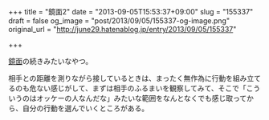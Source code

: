 +++
title = "鏡面2"
date = "2013-09-05T15:53:37+09:00"
slug = "155337"
draft = false
og_image = "post/2013/09/05/155337-og-image.png"
original_url = "http://june29.hatenablog.jp/entry/2013/09/05/155337"

+++

<p><a href="http://june29.hatenablog.jp/entry/2013/09/03/181556" title="鏡面 - 29%の純情な感情">鏡面</a>の続きみたいなやつ。</p>
<p>相手との距離を測りながら接しているときは、まったく無作為に行動を組み立てるのも危ない感じがして、まずは相手のふるまいを観察してみて、そこで「こういうのはオッケーの人なんだな」みたいな範囲をなんとなくでも感じ取ってから、自分の行動を選んでいくところがある。</p>